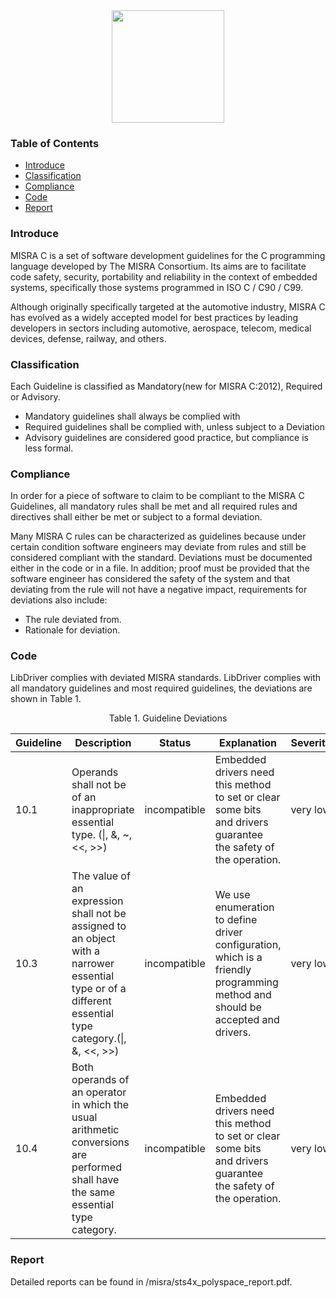 <div align=center>
<img src="/doc/image/misra.svg" width="180" height="180"/>
</div>

### Table of Contents

  - [Introduce](#Introduce)
  - [Classification](#Classification)
  - [Compliance](#Compliance)
  - [Code](#Code)
  - [Report](#Report)

### Introduce

MISRA C is a set of software development guidelines for the C programming language developed by The MISRA Consortium. Its aims are to facilitate code safety, security, portability and reliability in the context of embedded systems, specifically those systems programmed in ISO C / C90 / C99.

Although originally specifically targeted at the automotive industry, MISRA C has evolved as a widely accepted model for best practices by leading developers in sectors including automotive, aerospace, telecom, medical devices, defense, railway, and others.

### Classification

Each Guideline is classified as Mandatory(new for MISRA C:2012), Required or Advisory.

- Mandatory guidelines shall always be complied with
- Required guidelines shall be complied with, unless subject to a Deviation
- Advisory guidelines are considered good practice, but compliance is less formal.

### Compliance

In order for a piece of software to claim to be compliant to the MISRA C Guidelines, all mandatory rules shall be met and all required rules and directives shall either be met or subject to a formal deviation.

Many MISRA C rules can be characterized as guidelines because under certain condition software engineers may deviate from rules and still be considered compliant with the standard. Deviations must be documented either in the code or in a file. In addition; proof must be provided that the software engineer has considered the safety of the system and that deviating from the rule will not have a negative impact, requirements for deviations also include:

- The rule deviated from.
- Rationale for deviation.

### Code

LibDriver complies with deviated MISRA standards. LibDriver complies with all mandatory guidelines and most required guidelines, the deviations are shown in Table 1.

<div align=center> Table 1. Guideline Deviations </div>

| Guideline | Description                                                  | Status       | Explanation                                                  | Severity |
| --------- | ------------------------------------------------------------ | ------------ | ------------------------------------------------------------ | -------- |
| 10.1      | Operands shall not be of an inappropriate essential type. (\|, &, ~, <<, >>) | incompatible | Embedded drivers need this method to set or clear some bits and drivers guarantee the safety of the operation. | very low |
| 10.3      | The value of an expression shall not be assigned to an object with a     narrower essential type or of a different essential type category.(\|, &, <<, >>) | incompatible | We use enumeration to define driver configuration, which is a friendly programming method and should be accepted and drivers. | very low |
| 10.4      | Both operands of an operator in which the usual arithmetic conversions are     performed shall have the same essential type category. | incompatible | Embedded drivers need this method to set or clear some bits and drivers guarantee the safety of the operation. | very low |

### Report

Detailed reports can be found in /misra/sts4x_polyspace_report.pdf.

